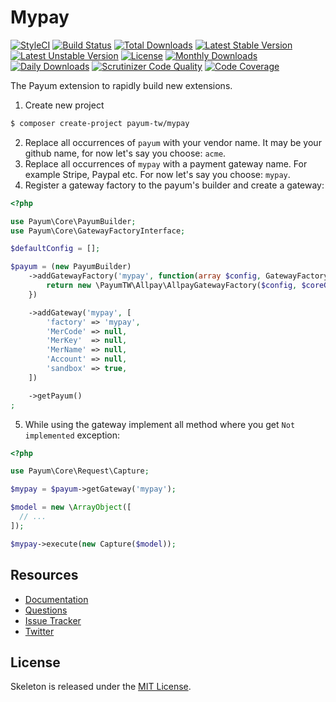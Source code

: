 # Mypay

[![StyleCI](https://styleci.io/repos/67906669/shield?style=flat)](https://styleci.io/repos/67906669)
[![Build Status](https://travis-ci.org/recca0120/payum-mypay.svg)](https://travis-ci.org/recca0120/payum-mypay)
[![Total Downloads](https://poser.pugx.org/payum-tw/mypay/d/total.svg)](https://packagist.org/packages/payum-tw/mypay)
[![Latest Stable Version](https://poser.pugx.org/payum-tw/mypay/v/stable.svg)](https://packagist.org/packages/payum-tw/mypay)
[![Latest Unstable Version](https://poser.pugx.org/payum-tw/mypay/v/unstable.svg)](https://packagist.org/packages/payum-tw/mypay)
[![License](https://poser.pugx.org/payum-tw/mypay/license.svg)](https://packagist.org/packages/payum-tw/mypay)
[![Monthly Downloads](https://poser.pugx.org/payum-tw/mypay/d/monthly)](https://packagist.org/packages/payum-tw/mypay)
[![Daily Downloads](https://poser.pugx.org/payum-tw/mypay/d/daily)](https://packagist.org/packages/payum-tw/mypay)
[![Scrutinizer Code Quality](https://scrutinizer-ci.com/g/recca0120/payum-mypay/badges/quality-score.png?b=master)](https://scrutinizer-ci.com/g/recca0120/payum-mypay/?branch=master)
[![Code Coverage](https://scrutinizer-ci.com/g/recca0120/payum-mypay/badges/coverage.png?b=master)](https://scrutinizer-ci.com/g/recca0120/payum-mypay/?branch=master)

The Payum extension to rapidly build new extensions.

1. Create new project

```bash
$ composer create-project payum-tw/mypay
```

2. Replace all occurrences of `payum` with your vendor name. It may be your github name, for now let's say you choose: `acme`.
3. Replace all occurrences of `mypay` with a payment gateway name. For example Stripe, Paypal etc. For now let's say you choose: `mypay`.
4. Register a gateway factory to the payum's builder and create a gateway:

```php
<?php

use Payum\Core\PayumBuilder;
use Payum\Core\GatewayFactoryInterface;

$defaultConfig = [];

$payum = (new PayumBuilder)
    ->addGatewayFactory('mypay', function(array $config, GatewayFactoryInterface $coreGatewayFactory) {
        return new \PayumTW\Allpay\AllpayGatewayFactory($config, $coreGatewayFactory);
    })

    ->addGateway('mypay', [
        'factory' => 'mypay',
        'MerCode' => null,
        'MerKey'  => null,
        'MerName' => null,
        'Account' => null,
        'sandbox' => true,
    ])

    ->getPayum()
;
```

5. While using the gateway implement all method where you get `Not implemented` exception:

```php
<?php

use Payum\Core\Request\Capture;

$mypay = $payum->getGateway('mypay');

$model = new \ArrayObject([
  // ...
]);

$mypay->execute(new Capture($model));
```

## Resources

* [Documentation](https://github.com/Payum/Payum/blob/master/src/Payum/Core/Resources/docs/index.md)
* [Questions](http://stackoverflow.com/questions/tagged/payum)
* [Issue Tracker](https://github.com/Payum/Payum/issues)
* [Twitter](https://twitter.com/payumphp)

## License

Skeleton is released under the [MIT License](LICENSE).
